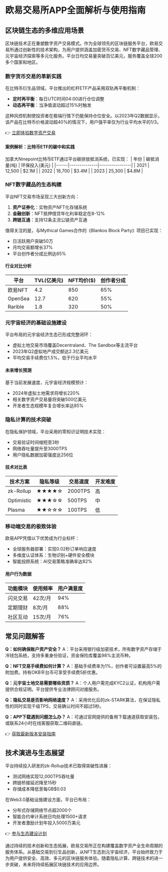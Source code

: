 # 欧易交易所APP全面解析与使用指南

## 区块链生态的多维应用场景

区块链技术正在重塑数字资产交易模式。作为全球领先的区块链服务平台，欧易交易所通过创新性的技术架构，为用户提供涵盖加密货币交易、NFT数字藏品管理、元宇宙经济探索等多元化服务。平台日均交易量突破百亿美元，服务覆盖全球200多个国家和地区。

### 数字货币交易的革新实践

在比特币衍生品领域，平台推出的杠杆ETF产品采用双轨再平衡机制：
- **定时再平衡**：每日UTC时间04:00进行仓位调整
- **动态再平衡**：当净值波动超过15%时触发

这种风控机制使投资者在极端行情下仍能保持仓位安全。以2023年Q2数据显示，该产品在比特币价格波动超40%的情况下，用户强平率仅为行业平均水平的1/3。

👉 [立即体验数字资产交易](https://bit.ly/okx_welcome)

#### 案例解析：比特币ETF的碳中和实践
加拿大Ninepoint比特币ETF通过平台碳排放抵消系统，已实现：
| 年份 | 碳抵消量(吨) | 环保投入(美元) |
|------|--------------|----------------|
| 2021 | 12,500       | $2.1M          |
| 2022 | 18,700       | $3.4M          |
| 2023 | 25,300       | $4.8M          |

### NFT数字藏品的生态构建

平台NFT交易市场呈现三大创新方向：
1. **资产证券化**：实物资产NFT化存储系统
2. **金融创新**：NFT抵押借贷年化利率稳定在8-12%
3. **跨链互通**：支持12条主流公链资产互通

值得关注的是，与Mythical Games合作的《Blankos Block Party》项目已实现：
- 日活跃用户突破50万
- 月均交易额增长37%
- 平台创作者分成比例达65%

#### 行业对比分析
| 平台       | TVL(亿美元) | NFT均价($) | 创作者分成 |
|------------|-------------|------------|------------|
| 欧易NFT    | 4.2         | 850        | 65%        |
| OpenSea    | 12.7        | 620        | 55%        |
| Rarible    | 1.8         | 320        | 50%        |

### 元宇宙经济的基础设施建设

平台布局的元宇宙经济生态已形成完整闭环：
- 虚拟土地交易市场覆盖Decentraland、The Sandbox等主流平台
- 2023年Q2虚拟地产成交额达2.3亿美元
- 平均交易手续费仅1.5%，低于行业平均水平

#### 未来增长预测
基于当前发展速度，元宇宙经济规模预计：
- 2024年虚拟土地需求将增长220%
- 相关数字资产交易量将突破500亿美元
- 开发者生态规模年复合增长率达85%

### 隐私计算的技术突破

在隐私保护领域，平台采用的零知识证明技术实现：
- 交易验证时间缩短至3秒
- 网络吞吐量提升至3000TPS
- 用户隐私数据加密强度达256位

#### 技术对比表
| 技术方案   | 隐私等级 | 交易速度 | 开发难度 |
|------------|----------|----------|----------|
| zk-Rollup  | ★★★★☆    | 2000TPS  | 高       |
| Optimistic | ★★★☆☆    | 500TPS   | 中       |
| Plasma     | ★★☆☆☆    | 100TPS   | 低       |

### 移动端交易的极致体验

欧易APP凭借以下优势成为行业标杆：
- 全球服务器部署：实现0.02秒订单响应速度
- 多维度认证体系：生物识别+硬件安全模块
- 智能投顾系统：AI交易策略准确率达82%

#### 用户行为数据
| 功能模块   | 使用频率 | 用户满意度 |
|------------|----------|------------|
| 闪兑交易   | 42次/月  | 94%        |
| 定期理财   | 8次/月   | 88%        |
| 社区互动   | 15次/月  | 76%        |

## 常见问题解答

**Q：如何确保账户资产安全？**
A：平台采用银行级加密技术，所有数字资产存储于冷钱包系统，支持多重身份验证，资金保险库覆盖98%主流币种。

**Q：NFT交易手续费如何计算？**
A：基础手续费率为1%，创作者可设置最高5%的附加费。持有OKB平台币可享受手续费5折优惠。

**Q：元宇宙土地交易需要哪些资质？**
A：个人用户需完成KYC2认证，机构用户需提供合规证明。平台提供专业法律顾问对接服务。

**Q：隐私交易是否影响网络速度？**
A：采用优化后的zk-STARK算法，在保证隐私性的同时实现千级TPS，交易确认时间不超过5秒。

**Q：APP下载遇到问题怎么办？**
A：可通过官网提供的备用下载通道获取安装包，或联系24小时在线客服获取二维码直链。

👉 [获取最新版本安装指南](https://bit.ly/okx_welcome)

## 技术演进与生态展望

平台持续投入研发的zk-Rollup技术已取得突破性进展：
- 测试网络实现12,000TPS吞吐量
- 跨链桥接延迟降至15秒
- 存储成本降低至每GB$0.03

在Web3.0基础设施建设方面，平台已布局：
- 分布式存储网络节点超2000个
- 智能合约审计系统日均处理1500+请求
- 开发者激励计划年投入5000万美元

👉 [参与生态建设计划](https://bit.ly/okx_welcome)

通过持续的技术创新和生态拓展，欧易交易所正在构建覆盖数字资产全生命周期的服务体系。从基础交易到衍生品创新，从NFT生态到元宇宙经济，平台始终致力于为用户提供安全、高效、多元的区块链服务体验。随着隐私计算、跨链技术的进一步突破，未来将持续拓展区块链技术的应用边界。